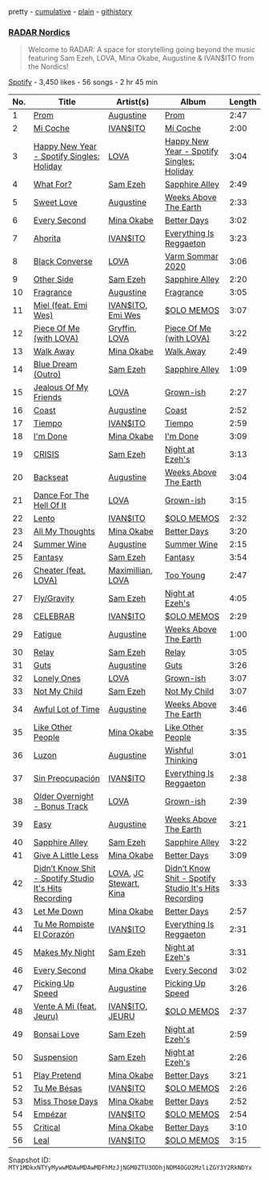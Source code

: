 pretty - [cumulative](/playlists/cumulative/37i9dQZF1DWV7gN1qBoBYg.md) - [plain](/playlists/plain/37i9dQZF1DWV7gN1qBoBYg) - [githistory](https://github.githistory.xyz/mackorone/spotify-playlist-archive/blob/main/playlists/plain/37i9dQZF1DWV7gN1qBoBYg)

### [RADAR Nordics](https://open.spotify.com/playlist/37i9dQZF1DWV7gN1qBoBYg)

> Welcome to RADAR: A space for storytelling going beyond the music featuring Sam Ezeh, LOVA, Mina Okabe, Augustine & IVAN$ITO from the Nordics!

[Spotify](https://open.spotify.com/user/spotify) - 3,450 likes - 56 songs - 2 hr 45 min

| No. | Title | Artist(s) | Album | Length |
|---|---|---|---|---|
| 1 | [Prom](https://open.spotify.com/track/5flMoOfc914PhFtAD8e1gX) | [Augustine](https://open.spotify.com/artist/1esNGCDFDiy6sKEqPhlLb4) | [Prom](https://open.spotify.com/album/35R9EjeVUv2oZBiEur310h) | 2:47 |
| 2 | [Mi Coche](https://open.spotify.com/track/4gkjuwpDV79mAVqqyoeSsD) | [IVAN$ITO](https://open.spotify.com/artist/0cPmSFfjpop7imPVWSk2yc) | [Mi Coche](https://open.spotify.com/album/3GXX4mzpuZaXxbFcQ9aGeW) | 2:00 |
| 3 | [Happy New Year \- Spotify Singles: Holiday](https://open.spotify.com/track/7JGCzG4u3YNom3CTwz2kpr) | [LOVA](https://open.spotify.com/artist/1l2NYhptmHjo64MDOcej1x) | [Happy New Year \- Spotify Singles: Holiday](https://open.spotify.com/album/0lcmBSL5gnznCRwyX6boRL) | 3:04 |
| 4 | [What For?](https://open.spotify.com/track/1HmdMV6AP2ZA01JdgZFf44) | [Sam Ezeh](https://open.spotify.com/artist/5Ys0Puc1F5jOw7EpmhMSTK) | [Sapphire Alley](https://open.spotify.com/album/6logejZ3K4RYStEMnpZ5Gd) | 2:49 |
| 5 | [Sweet Love](https://open.spotify.com/track/1vbVS8vpaFQNjketow7tse) | [Augustine](https://open.spotify.com/artist/1esNGCDFDiy6sKEqPhlLb4) | [Weeks Above The Earth](https://open.spotify.com/album/030P1hbKI1OLAPVpThG5gl) | 2:33 |
| 6 | [Every Second](https://open.spotify.com/track/0GxUJLTF4RanPVwY1YpcZ3) | [Mina Okabe](https://open.spotify.com/artist/5BS8KSKJPeLeXfABQx0bXl) | [Better Days](https://open.spotify.com/album/5SrnJoj6SyYblCwkraKsha) | 3:02 |
| 7 | [Ahorita](https://open.spotify.com/track/6eaupQfbjsvOsTCNqz4SQv) | [IVAN$ITO](https://open.spotify.com/artist/0cPmSFfjpop7imPVWSk2yc) | [Everything Is Reggaeton](https://open.spotify.com/album/3uudLdE8l4cC7ridZzYf0O) | 3:23 |
| 8 | [Black Converse](https://open.spotify.com/track/2NQtXwEgMkIeTiThSdbWPq) | [LOVA](https://open.spotify.com/artist/1l2NYhptmHjo64MDOcej1x) | [Varm Sommar 2020](https://open.spotify.com/album/5bBWHe49fHsZ2vQyPS9gWy) | 3:06 |
| 9 | [Other Side](https://open.spotify.com/track/2FZ2D3fVByioMCHTwXQEhB) | [Sam Ezeh](https://open.spotify.com/artist/5Ys0Puc1F5jOw7EpmhMSTK) | [Sapphire Alley](https://open.spotify.com/album/6logejZ3K4RYStEMnpZ5Gd) | 2:20 |
| 10 | [Fragrance](https://open.spotify.com/track/0Ot8GnwG2tDkJ8R6dgNfbd) | [Augustine](https://open.spotify.com/artist/1esNGCDFDiy6sKEqPhlLb4) | [Fragrance](https://open.spotify.com/album/5vjXjh3E13FFfVKdSccOG8) | 3:05 |
| 11 | [Miel \(feat\. Emi Wes\)](https://open.spotify.com/track/5PuJOlF0TlMzWCeXoRdThH) | [IVAN$ITO](https://open.spotify.com/artist/0cPmSFfjpop7imPVWSk2yc), [Emi Wes](https://open.spotify.com/artist/4FB4F6NV9IMJNc2HmAgiBz) | [$OLO MEMOS](https://open.spotify.com/album/1HEVveDgR4D3nJViD3q9Yq) | 3:07 |
| 12 | [Piece Of Me \(with LOVA\)](https://open.spotify.com/track/5mlNLzIdl6Ae2a4YRphSI4) | [Gryffin](https://open.spotify.com/artist/2ZRQcIgzPCVaT9XKhXZIzh), [LOVA](https://open.spotify.com/artist/1l2NYhptmHjo64MDOcej1x) | [Piece Of Me \(with LOVA\)](https://open.spotify.com/album/3L5V3sfPdsd1SoSWzcW5Xb) | 3:22 |
| 13 | [Walk Away](https://open.spotify.com/track/3XQDYyBoAeP7Agcx4YCwHS) | [Mina Okabe](https://open.spotify.com/artist/5BS8KSKJPeLeXfABQx0bXl) | [Walk Away](https://open.spotify.com/album/2C6u68wrYE0McXsrMRPogc) | 2:49 |
| 14 | [Blue Dream \(Outro\)](https://open.spotify.com/track/0z87dq19ylNYib5WN0HVIn) | [Sam Ezeh](https://open.spotify.com/artist/5Ys0Puc1F5jOw7EpmhMSTK) | [Sapphire Alley](https://open.spotify.com/album/6logejZ3K4RYStEMnpZ5Gd) | 1:09 |
| 15 | [Jealous Of My Friends](https://open.spotify.com/track/7H8VxrYJR2sWWLBrtcmQgt) | [LOVA](https://open.spotify.com/artist/1l2NYhptmHjo64MDOcej1x) | [Grown\-ish](https://open.spotify.com/album/4HsUtIgXcWzJetVBHPybg0) | 2:27 |
| 16 | [Coast](https://open.spotify.com/track/23KRFSsLa3UQ8FMY6KQ63i) | [Augustine](https://open.spotify.com/artist/1esNGCDFDiy6sKEqPhlLb4) | [Coast](https://open.spotify.com/album/4HeAegQf8B2jW03zpL1X0T) | 2:52 |
| 17 | [Tiempo](https://open.spotify.com/track/1jzMvdYPdXJdaDyuPvFNxm) | [IVAN$ITO](https://open.spotify.com/artist/0cPmSFfjpop7imPVWSk2yc) | [Tiempo](https://open.spotify.com/album/2gdBLzUKj1rG32Gy6U18Ce) | 2:59 |
| 18 | [I'm Done](https://open.spotify.com/track/31woMxYB85YfABARqqJm7e) | [Mina Okabe](https://open.spotify.com/artist/5BS8KSKJPeLeXfABQx0bXl) | [I'm Done](https://open.spotify.com/album/7zPEYCY2jACwkAd3SM7qWb) | 3:09 |
| 19 | [CRISIS](https://open.spotify.com/track/43ImePOfnaz2d4YH4mWwyi) | [Sam Ezeh](https://open.spotify.com/artist/5Ys0Puc1F5jOw7EpmhMSTK) | [Night at Ezeh's](https://open.spotify.com/album/0HeJ5vvU2LxmL5QNtCxIrl) | 3:13 |
| 20 | [Backseat](https://open.spotify.com/track/4Sec4YoFHueidjEW8fQDSj) | [Augustine](https://open.spotify.com/artist/1esNGCDFDiy6sKEqPhlLb4) | [Weeks Above The Earth](https://open.spotify.com/album/030P1hbKI1OLAPVpThG5gl) | 3:04 |
| 21 | [Dance For The Hell Of It](https://open.spotify.com/track/1G8nKybzD7qlBxfZYFSybv) | [LOVA](https://open.spotify.com/artist/1l2NYhptmHjo64MDOcej1x) | [Grown\-ish](https://open.spotify.com/album/4HsUtIgXcWzJetVBHPybg0) | 3:15 |
| 22 | [Lento](https://open.spotify.com/track/6ELwRYRmWonbkZWeVx55qV) | [IVAN$ITO](https://open.spotify.com/artist/0cPmSFfjpop7imPVWSk2yc) | [$OLO MEMOS](https://open.spotify.com/album/1HEVveDgR4D3nJViD3q9Yq) | 2:32 |
| 23 | [All My Thoughts](https://open.spotify.com/track/1XUFRMGnLUjESmegODafq9) | [Mina Okabe](https://open.spotify.com/artist/5BS8KSKJPeLeXfABQx0bXl) | [Better Days](https://open.spotify.com/album/5SrnJoj6SyYblCwkraKsha) | 3:20 |
| 24 | [Summer Wine](https://open.spotify.com/track/7b8IcOvAOdaYJEaLW5dv9C) | [Augustine](https://open.spotify.com/artist/1esNGCDFDiy6sKEqPhlLb4) | [Summer Wine](https://open.spotify.com/album/0On0y1iTi5xDGokahA6iMS) | 2:15 |
| 25 | [Fantasy](https://open.spotify.com/track/59fIYH3h8H8ilm9ALt2NUl) | [Sam Ezeh](https://open.spotify.com/artist/5Ys0Puc1F5jOw7EpmhMSTK) | [Fantasy](https://open.spotify.com/album/7ylSy5FAToYyzkH36QBHSQ) | 3:54 |
| 26 | [Cheater \(feat\. LOVA\)](https://open.spotify.com/track/0eAY1xwwdnFv7JcRmgcEkW) | [Maximillian](https://open.spotify.com/artist/2Q9c6ETFOkDDTy53U7DIgr), [LOVA](https://open.spotify.com/artist/1l2NYhptmHjo64MDOcej1x) | [Too Young](https://open.spotify.com/album/5ZfCvmBhlJhVyKFLits0lx) | 2:47 |
| 27 | [Fly/Gravity](https://open.spotify.com/track/2rtr3HuXDjajzmWTe2OUqD) | [Sam Ezeh](https://open.spotify.com/artist/5Ys0Puc1F5jOw7EpmhMSTK) | [Night at Ezeh's](https://open.spotify.com/album/0HeJ5vvU2LxmL5QNtCxIrl) | 4:05 |
| 28 | [CELEBRAR](https://open.spotify.com/track/5ZIU6eFkgCMiZX0ZdPtloV) | [IVAN$ITO](https://open.spotify.com/artist/0cPmSFfjpop7imPVWSk2yc) | [$OLO MEMOS](https://open.spotify.com/album/1HEVveDgR4D3nJViD3q9Yq) | 2:29 |
| 29 | [Fatigue](https://open.spotify.com/track/4scUgWRfSfKejgVgRfz8X7) | [Augustine](https://open.spotify.com/artist/1esNGCDFDiy6sKEqPhlLb4) | [Weeks Above The Earth](https://open.spotify.com/album/030P1hbKI1OLAPVpThG5gl) | 1:00 |
| 30 | [Relay](https://open.spotify.com/track/7cHLutQTiJ5cMfVI5Bg7nQ) | [Sam Ezeh](https://open.spotify.com/artist/5Ys0Puc1F5jOw7EpmhMSTK) | [Relay](https://open.spotify.com/album/43skczn9Io3vAXh97760qM) | 3:05 |
| 31 | [Guts](https://open.spotify.com/track/5cVBkcYGi6aiG4cnTMfN6x) | [Augustine](https://open.spotify.com/artist/1esNGCDFDiy6sKEqPhlLb4) | [Guts](https://open.spotify.com/album/6szOt2A9ABSPorygYiIKY1) | 3:26 |
| 32 | [Lonely Ones](https://open.spotify.com/track/6Mb0OgMvbb7FYQejZ6rusz) | [LOVA](https://open.spotify.com/artist/1l2NYhptmHjo64MDOcej1x) | [Grown\-ish](https://open.spotify.com/album/4HsUtIgXcWzJetVBHPybg0) | 3:07 |
| 33 | [Not My Child](https://open.spotify.com/track/3SDpBsvxo7R9wcDHULaIJV) | [Sam Ezeh](https://open.spotify.com/artist/5Ys0Puc1F5jOw7EpmhMSTK) | [Not My Child](https://open.spotify.com/album/1I1JS370CE43mK9hjYHJxT) | 3:07 |
| 34 | [Awful Lot of Time](https://open.spotify.com/track/2rHwZH39RB1aCRQSQETOzf) | [Augustine](https://open.spotify.com/artist/1esNGCDFDiy6sKEqPhlLb4) | [Weeks Above The Earth](https://open.spotify.com/album/030P1hbKI1OLAPVpThG5gl) | 3:46 |
| 35 | [Like Other People](https://open.spotify.com/track/3ODy4Ut24h55doPIJylVkw) | [Mina Okabe](https://open.spotify.com/artist/5BS8KSKJPeLeXfABQx0bXl) | [Like Other People](https://open.spotify.com/album/0pyUfQ8zGYKA653wLgW6iA) | 3:35 |
| 36 | [Luzon](https://open.spotify.com/track/46vZ6wZNAS60eaQRHhIKNK) | [Augustine](https://open.spotify.com/artist/1esNGCDFDiy6sKEqPhlLb4) | [Wishful Thinking](https://open.spotify.com/album/2EoEQOoH5UuAyY1U690LqO) | 3:01 |
| 37 | [Sin Preocupación](https://open.spotify.com/track/1ERZ1Y2Fgc54Rs09ZvgrNv) | [IVAN$ITO](https://open.spotify.com/artist/0cPmSFfjpop7imPVWSk2yc) | [Everything Is Reggaeton](https://open.spotify.com/album/3uudLdE8l4cC7ridZzYf0O) | 2:38 |
| 38 | [Older Overnight \- Bonus Track](https://open.spotify.com/track/4PkEC6lj6GXgxDyjmG4obk) | [LOVA](https://open.spotify.com/artist/1l2NYhptmHjo64MDOcej1x) | [Grown\-ish](https://open.spotify.com/album/4HsUtIgXcWzJetVBHPybg0) | 2:39 |
| 39 | [Easy](https://open.spotify.com/track/5ltE632wgkwfKTNeDjKeIA) | [Augustine](https://open.spotify.com/artist/1esNGCDFDiy6sKEqPhlLb4) | [Weeks Above The Earth](https://open.spotify.com/album/030P1hbKI1OLAPVpThG5gl) | 3:21 |
| 40 | [Sapphire Alley](https://open.spotify.com/track/5DamCARBr1qv1aiPS2Hip9) | [Sam Ezeh](https://open.spotify.com/artist/5Ys0Puc1F5jOw7EpmhMSTK) | [Sapphire Alley](https://open.spotify.com/album/7swcD8JF9TCG4Qw4UTeFpE) | 3:22 |
| 41 | [Give A Little Less](https://open.spotify.com/track/2UbWpVRTjpWBInJVD86Dgg) | [Mina Okabe](https://open.spotify.com/artist/5BS8KSKJPeLeXfABQx0bXl) | [Better Days](https://open.spotify.com/album/5SrnJoj6SyYblCwkraKsha) | 3:09 |
| 42 | [Didn’t Know Shit \- Spotify Studio It's Hits Recording](https://open.spotify.com/track/60jrv0KF1Uy5upBN8VTUZN) | [LOVA](https://open.spotify.com/artist/1l2NYhptmHjo64MDOcej1x), [JC Stewart](https://open.spotify.com/artist/2TAqN8fwfaKauvviN4pOsv), [Kina](https://open.spotify.com/artist/4qIVPF0s71ZYW3qzhu5GkF) | [Didn’t Know Shit \- Spotify Studio It's Hits Recording](https://open.spotify.com/album/6MGDXlKW5AMEduAezjbQ5f) | 3:33 |
| 43 | [Let Me Down](https://open.spotify.com/track/3I5ZwfMP7m6KOuA2JTchYs) | [Mina Okabe](https://open.spotify.com/artist/5BS8KSKJPeLeXfABQx0bXl) | [Better Days](https://open.spotify.com/album/5SrnJoj6SyYblCwkraKsha) | 2:57 |
| 44 | [Tu Me Rompiste El Corazón](https://open.spotify.com/track/3lVy9WnOeNofJwqIEv7Mx3) | [IVAN$ITO](https://open.spotify.com/artist/0cPmSFfjpop7imPVWSk2yc) | [Everything Is Reggaeton](https://open.spotify.com/album/3uudLdE8l4cC7ridZzYf0O) | 2:31 |
| 45 | [Makes My Night](https://open.spotify.com/track/1rcbA9319YlOcjkzaRJbgb) | [Sam Ezeh](https://open.spotify.com/artist/5Ys0Puc1F5jOw7EpmhMSTK) | [Night at Ezeh's](https://open.spotify.com/album/0HeJ5vvU2LxmL5QNtCxIrl) | 3:31 |
| 46 | [Every Second](https://open.spotify.com/track/6dquCx5KAW5jCgGgoTlghL) | [Mina Okabe](https://open.spotify.com/artist/5BS8KSKJPeLeXfABQx0bXl) | [Every Second](https://open.spotify.com/album/4VLxnKcNSnVyxw4ByPzQVs) | 3:02 |
| 47 | [Picking Up Speed](https://open.spotify.com/track/5VcjWCrAVvsOUQrKDaDI6G) | [Augustine](https://open.spotify.com/artist/1esNGCDFDiy6sKEqPhlLb4) | [Picking Up Speed](https://open.spotify.com/album/5BT0HVK3w86FxUtTyPFyJI) | 3:26 |
| 48 | [Vente A Mi \(feat\. Jeuru\)](https://open.spotify.com/track/5FQb4haunBEG5l3qVUDYOx) | [IVAN$ITO](https://open.spotify.com/artist/0cPmSFfjpop7imPVWSk2yc), [JEURU](https://open.spotify.com/artist/60o3gpHTPIXhyelk1W7SCq) | [$OLO MEMOS](https://open.spotify.com/album/1HEVveDgR4D3nJViD3q9Yq) | 2:37 |
| 49 | [Bonsai Love](https://open.spotify.com/track/0g34K1VMsymkjGyPpeuL0x) | [Sam Ezeh](https://open.spotify.com/artist/5Ys0Puc1F5jOw7EpmhMSTK) | [Night at Ezeh's](https://open.spotify.com/album/0HeJ5vvU2LxmL5QNtCxIrl) | 2:59 |
| 50 | [Suspension](https://open.spotify.com/track/3yPLXJ8tLM2K8FCgCakpTq) | [Sam Ezeh](https://open.spotify.com/artist/5Ys0Puc1F5jOw7EpmhMSTK) | [Night at Ezeh's](https://open.spotify.com/album/0HeJ5vvU2LxmL5QNtCxIrl) | 2:26 |
| 51 | [Play Pretend](https://open.spotify.com/track/1qK2fh2lg1VQxnrt4d0bKo) | [Mina Okabe](https://open.spotify.com/artist/5BS8KSKJPeLeXfABQx0bXl) | [Better Days](https://open.spotify.com/album/5SrnJoj6SyYblCwkraKsha) | 3:21 |
| 52 | [Tu Me Bésas](https://open.spotify.com/track/1fHvIxqkFQdMyirAMPJXzh) | [IVAN$ITO](https://open.spotify.com/artist/0cPmSFfjpop7imPVWSk2yc) | [$OLO MEMOS](https://open.spotify.com/album/1HEVveDgR4D3nJViD3q9Yq) | 2:26 |
| 53 | [Miss Those Days](https://open.spotify.com/track/14CMnDIXlTyuNwpw6fTdMi) | [Mina Okabe](https://open.spotify.com/artist/5BS8KSKJPeLeXfABQx0bXl) | [Better Days](https://open.spotify.com/album/5SrnJoj6SyYblCwkraKsha) | 2:52 |
| 54 | [Empézar](https://open.spotify.com/track/6Xrq0kCFPKmQD5x5vk1qUB) | [IVAN$ITO](https://open.spotify.com/artist/0cPmSFfjpop7imPVWSk2yc) | [$OLO MEMOS](https://open.spotify.com/album/1HEVveDgR4D3nJViD3q9Yq) | 2:54 |
| 55 | [Critical](https://open.spotify.com/track/5RLtXgDduEE3qU2184BYpC) | [Mina Okabe](https://open.spotify.com/artist/5BS8KSKJPeLeXfABQx0bXl) | [Better Days](https://open.spotify.com/album/5SrnJoj6SyYblCwkraKsha) | 3:10 |
| 56 | [Leal](https://open.spotify.com/track/534uRWyOMtDiYTZUSc4eyj) | [IVAN$ITO](https://open.spotify.com/artist/0cPmSFfjpop7imPVWSk2yc) | [$OLO MEMOS](https://open.spotify.com/album/1HEVveDgR4D3nJViD3q9Yq) | 3:15 |

Snapshot ID: `MTY1MDkxNTYyMywwMDAwMDAwMDFhMzJjNGM0ZTU3ODhjNDM4OGU2MzliZGY3Y2RkNDYx`
